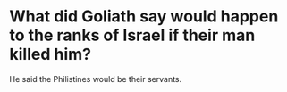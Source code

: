 # What did Goliath say would happen to the ranks of Israel if their man killed him?

He said the Philistines would be their servants.
